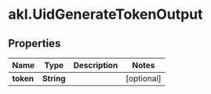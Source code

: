 # akl.UidGenerateTokenOutput

## Properties

Name | Type | Description | Notes
------------ | ------------- | ------------- | -------------
**token** | **String** |  | [optional] 


